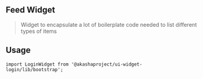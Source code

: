## Feed Widget
> Widget to encapsulate a lot of boilerplate code needed to list different types of items



## Usage

```tsx
import LoginWidget from '@akashaproject/ui-widget-login/lib/bootstrap';

```
